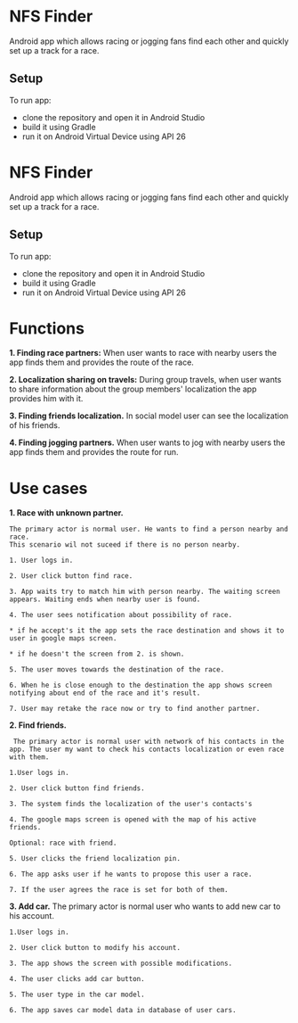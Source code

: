 # NFS Finder
Android app which allows racing or jogging fans find each other and quickly set up a track for a race.

## Setup
To run app:
 - clone the repository and open it in Android Studio
 - build it using Gradle
 - run it on Android Virtual Device using API 26

# NFS Finder
Android app which allows racing or jogging fans find each other and quickly set up a track for a race.

## Setup
To run app:
 - clone the repository and open it in Android Studio
 - build it using Gradle
 - run it on Android Virtual Device using API 26
 
 # Functions

 **1.  Finding race partners:**
	When user wants to race with nearby users the app finds them and provides the route of the race.
	
 **2. Localization sharing on travels:**
	During group travels, when user wants to share information about the group members' localization the app
	provides him with it.
	
**3. Finding friends localization.** 
	In social model user can see the localization of his friends.
	
**4. Finding jogging partners.**
	When user wants to jog with nearby users the app finds them and provides the route for run.

# Use cases
 **1.  Race with unknown partner.**
 
	The primary actor is normal user. He wants to find a person nearby and race. 
	This scenario wil not suceed if there is no person nearby.
	
	1. User logs in.
	
	2. User click button find race.
	
	3. App waits try to match him with person nearby. The waiting screen appears. Waiting ends when nearby user is found.
	
	4. The user sees notification about possibility of race. 
	
	* if he accept's it the app sets the race destination and shows it to user in google maps screen.
	
	* if he doesn't the screen from 2. is shown.
	
	5. The user moves towards the destination of the race.
	
	6. When he is close enough to the destination the app shows screen notifying about end of the race and it's result.
	
	7. User may retake the race now or try to find another partner.

 **2.  Find friends.**
 
	 The primary actor is normal user with network of his contacts in the app. The user my want to check his contacts localization or even race with them.
	 
	1.User logs in.
	
	2. User click button find friends.
	
	3. The system finds the localization of the user's contacts's
	
	4. The google maps screen is opened with the map of his active friends.
	
	Optional: race with friend.
	
	5. User clicks the friend localization pin.
	
	6. The app asks user if he wants to propose this user a race.
	
	7. If the user agrees the race is set for both of them.

 **3.  Add car.**
	 The primary actor is normal user who wants to add new car to his account.
	 
	1.User logs in.
	
	2. User click button to modify his account.
	
	3. The app shows the screen with possible modifications.
	
	4. The user clicks add car button.
	
	5. The user type in the car model.
	
	6. The app saves car model data in database of user cars.
